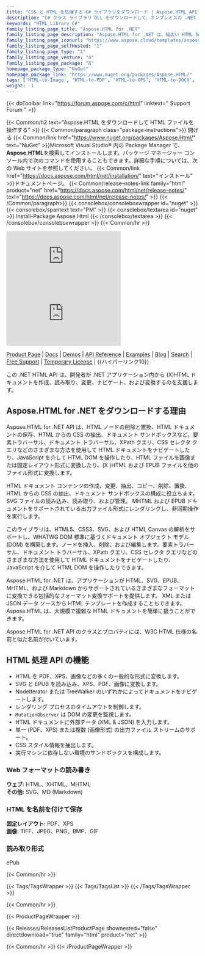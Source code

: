 ```yaml
---
title: "CSS と HTML を処理する C# ライブラリをダウンロード | Aspose.HTML API"
description: "C# クラス ライブラリ DLL をダウンロードして、オンプレミスの .NET API 経由で XHTML、HTML ファイルを読み取り、変更、ナビゲート、変換します。 HTML5、CSS3、SVG、HTML キャンバスの解析をサポートします。"
keywords: "HTML Library C#"
family_listing_page_title: "Aspose.HTML for .NET"
family_listing_page_description: "Aspose.HTML for .NET は、幅広い HTML 操作タスクを .NET アプリケーション内で直接実行できる高度な HTML 操作 API です。"
family_listing_page_iconurl: "https://www.aspose.cloud/templates/aspose/App_Themes/V3/images/html/272x272/aspose_html-for-net.png"
family_listing_page_selfHosted: "1"
family_listing_page_type: "1"
family_listing_page_venture: "4"
family_listing_page_package: "8"
homepage_package_type: "NuGet"
homepage_package_link: "https://www.nuget.org/packages/Aspose.HTML/"
tags: ['HTML-to-Image', 'HTML-to-PDF', 'HTML-to-XPS', 'HTML-to-DOCX', 'HTML-to-MHTML', 'HTML-to-Markdown', 'HTML-to-MD', 'EPUB-to-Image', 'EPUB-to-PDF', 'EPUB-to-XPS', 'Markdown-to-HTML', 'MD-to-HTML', 'HTML-Converter', 'XHTML-to-PDF', 'MHTML-to-PDF', 'HTML-to-GIF', 'MHTML-to-JPG']
weight:  1
---
```


{{< dbToolbar link="https://forum.aspose.com/c/html" linktext=" Support Forum " >}}

{{< Common/h2 text="Aspose.HTML をダウンロードして HTML ファイルを操作する"  >}}
{{< Common/paragraph class="package-instructions">}}
開ける
{{< Common/link href="https://www.nuget.org/packages/Aspose.Html/" text="NuGet"  >}}Microsoft Visual Studio® 内の Package Manager で、 <b>Aspose.HTML</b>を検索してインストールします。パッケージ マネージャー コンソール内で次のコマンドを使用することもできます。詳細な手順については、次の Web サイトを参照してください。
{{< Common/link href="https://docs.aspose.com/html/net/installation/" text="インストール"  >}}ドキュメントページ。
{{< Common/release-notes-link family="html" product="net" href="https://docs.aspose.com/html/net/release-notes/" text="https://docs.aspose.com/html/net/release-notes/"  >}}
{{< /Common/paragraph>}}
{{< consolebox/consoleboxwrapper id="nuget" >}}
       {{< consolebox/spantext text="PM" >}}
       {{< consolebox/textarea id="nuget" >}} Install-Package Aspose.Html {{< /consolebox/textarea >}}
{{< /consolebox/consoleboxwrapper >}}
{{< Common/hr >}}

![Nuget](https://img.shields.io/nuget/v/Aspose.Html) ![Nuget](https://img.shields.io/nuget/dt/Aspose.Html?label=nuget%20downloads)

[Product Page](https://products.aspose.com/html/net/) | [Docs](https://docs.aspose.com/html/net/) | [Demos](https://products.aspose.app/html/family) | [API Reference](https://reference.aspose.com/html/net/) | [Examples](https://github.com/aspose-html/Aspose.Html-for-.NET) | [Blog](https://blog.aspose.com/category/html/) | [Search](https://search.aspose.com/) | [Free Support](https://forum.aspose.com/c/html) | [Temporary License](https://purchase.aspose.com/temporary-license) | {{ハイパーリンク10}}

この .NET HTML API は、開発者が .NET アプリケーション内から (X)HTML ドキュメントを作成、読み取り、変更、ナビゲート、および変換するのを支援します。

## Aspose.HTML for .NET をダウンロードする理由

Aspose.HTML for .NET API は、HTML ノードの削除と置換、HTML ドキュメントの保存、HTML からの CSS の抽出、ドキュメント サンドボックスなど。要素トラバーサル、ドキュメント トラバーサル、XPath クエリ、CSS セレクタ クエリなどのさまざまな方法を使用して HTML ドキュメントをナビゲートしたり、JavaScript を介して HTML DOM を操作したり、HTML ファイルを画像または固定レイアウト形式に変換したり、(X )HTML および EPUB ファイルを他のファイル形式に変換します。

HTML ドキュメント コンテンツの作成、変更、抽出、コピー、削除、置換、HTML からの CSS の抽出、ドキュメント サンドボックスの構成に役立ちます。 SVG ファイルの読み込み、読み取り、および管理。 MHTML および EPUB ドキュメントをサポートされている出力ファイル形式にレンダリングし、非同期操作を実行します。

このライブラリは、HTML5、CSS3、SVG、および HTML Canvas の解析をサポートし、WHATWG DOM 標準に基づくドキュメント オブジェクト モデル (DOM) を構築します。ノードを挿入、削除、および編集します。要素トラバーサル、ドキュメント トラバーサル、XPath クエリ、CSS セレクタ クエリなどのさまざまな方法を使用して HTML ドキュメントをナビゲートしたり、JavaScript を介して HTML DOM を操作したりできます。

Aspose.HTML for .NET は、アプリケーションが HTML、SVG、EPUB、MHTML、および Markdown からサポートされているさまざまなフォーマットに変換できる包括的なフォーマット変換サポートを提供します。 XML または JSON データ ソースから HTML テンプレートを作成することもできます。 Aspose.HTML は、大規模で複雑な HTML ドキュメントを簡単に扱うことができます。

Aspose.HTML for .NET API のクラスとプロパティには、W3C HTML 仕様の名前と似た名前が付いています。

## HTML 処理 API の機能

- HTML を PDF、XPS、画像などの多くの一般的な形式に変換します。
- SVG と EPUB を読み込み、XPS、PDF、画像に変換します。
- NodeIterator または TreeWalker のいずれかによってドキュメントをナビゲートします。
- レンダリング プロセスのタイムアウトを制御します。
- `MutationObserver` は DOM の変更を監視します。
- HTML ドキュメントに外部データ (XML & JSON) を入力します。
- 単一 (PDF、XPS) または複数 (画像形式) の出力ファイル ストリームのサポート。
- CSS スタイル情報を抽出します。
- 実行マシンに依存しない環境のサンドボックスを構成します。

### Web フォーマットの読み書き

**ウェブ:** HTML、XHTML、MHTML\
**その他:** SVG、MD (Markdown)

### HTML を名前を付けて保存

**固定レイアウト:** PDF、XPS\
**画像:** TIFF、JPEG、PNG、BMP、GIF

### 読み取り形式

ePub

{{< Common/hr >}}

{{< Tags/TagsWrapper >}}
 {{< Tags/TagsList >}}
{{< /Tags/TagsWrapper >}}

{{< Common/hr >}}

{{< ProductPageWrapper >}}
<!-- ReleasesListProductPage-->
   {{< Releases/ReleasesListProductPage shownested="false"  directdownload="true" family="html" product="net" >}}
<!-- /ReleasesListProductPage-->
{{< Common/hr >}}
{{< /ProductPageWrapper >}}

